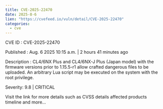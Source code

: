 ```yaml
--- 
title: CVE-2025-22470
date: 2025-8-6
lien: "https://cvefeed.io/vuln/detail/CVE-2025-22470"
categories:
  - cve
---
```


CVE ID : CVE-2025-22470

Published :  Aug. 6
2025
10:15 a.m. | 2 hours
41 minutes ago

Description : CL4/6NX Plus and CL4/6NX-J Plus (Japan model) with the firmware versions prior to 1.15.5-r1 allow crafted dangerous files to be uploaded. An arbitrary Lua script may be executed on the system with the root privilege.

Severity: 9.8 | CRITICAL

Visit the link for more details
such as CVSS details
affected products
timeline
and more...
